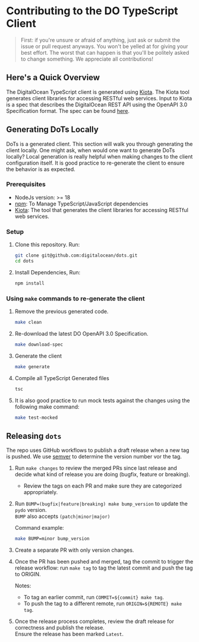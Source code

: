 # Contributing to the DO TypeScript Client

>First: if you're unsure or afraid of anything, just ask or submit the issue or pull request anyways. You won't be yelled at for giving your best effort. The worst that can happen is that you'll be politely asked to change something. We appreciate all contributions!

## Here's a Quick Overview

The DigitalOcean TypeScript client is generated using [Kiota](https://github.com/microsoft/kiota). The Kiota tool generates client libraries for accessing RESTful web services. Input to Kiota is a spec that describes the DigitalOcean REST API using the OpenAPI 3.0 Specification format. The spec can be found [here](https://github.com/digitalocean/openapi).

## Generating DoTs Locally

DoTs is a generated client. This section will walk you through generating the client locally. One might ask, when would one want to generate DoTs locally? Local generation is really helpful when making changes to the client configuration itself. It is good practice to re-generate the client to ensure the behavior is as expected.

### Prerequisites

* NodeJs version: >= 18 
* [npm](https://www.npmjs.com/): To Manage TypeScript/JavaScript dependencies
* [Kiota](https://github.com/microsoft/kiota): The tool that generates the client libraries for accessing RESTful web services.

### Setup

1. Clone this repository. Run:

    ```sh
    git clone git@github.com:digitalocean/dots.git
    cd dots
    ```
2. Install Dependencies, Run:

   ```sh
   npm install
   ```

### Using `make` commands to re-generate the client

1. Remove the previous generated code.

    ```sh
    make clean
    ```

2. Re-download the latest DO OpenAPI 3.0 Specification.

    ```sh
    make download-spec
    ```

3. Generate the client

    ```sh
    make generate
    ```

4. Compile all TypeScript Generated files

   ```sh
   tsc
   ```

5.  It is also good practice to run mock tests against the changes using the following make command:

    ```sh
    make test-mocked
    ```
    



## Releasing `dots`

The repo uses GitHub workflows to publish a draft release when a new tag is
pushed. We use [semver](https://semver.org/#summary) to determine the version
number vor the tag.

1. Run `make changes` to review the merged PRs since last release and decide what kind of release you are doing (bugfix, feature or breaking).
    * Review the tags on each PR and make sure they are categorized
      appropriately.

1. Run `BUMP=(bugfix|feature|breaking) make bump_version` to update the `pydo`
   version.  
`BUMP` also accepts `(patch|minor|major)`  

    Command example:

    ```bash
    make BUMP=minor bump_version
    ```  

1. Create a separate PR with only version changes.

1. Once the PR has been pushed and merged, tag the commit to trigger the
   release workflow: run `make tag` to tag the latest commit and push the tag to ORIGIN.

   Notes:
    * To tag an earlier commit, run `COMMIT=${commit} make tag`.
    * To push the tag to a different remote, run `ORIGIN=${REMOTE} make tag`.

1. Once the release process completes, review the draft release for correctness and publish the release.  
Ensure the release has been marked `Latest`.
